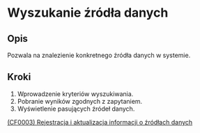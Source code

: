 # Wyszukanie źródła danych

## Opis
Pozwala na znalezienie konkretnego źródła danych w systemie.

## Kroki
1. Wprowadzenie kryteriów wyszukiwania.
2. Pobranie wyników zgodnych z zapytaniem.
3. Wyświetlenie pasujących źródeł danych.

[(CF0003) Rejestracja i aktualizacja informacji o źródłach danych](../../3.wizja.systemu/3.3.cechy.funkcjonalne/cechy.funkcjonalne/CF0003.md)